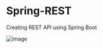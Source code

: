 # Spring-REST
Creating REST API using Spring Boot

![image](https://user-images.githubusercontent.com/95921032/226819981-381382b5-7bba-4879-9fe2-e24dc3d837de.png)
